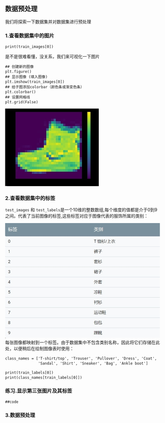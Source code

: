 ## 数据预处理
我们将探索一下数据集并对数据集进行预处理
### 1.查看数据集中的图片
```
print(train_images[0])
```
是不是很难看懂，没关系，我们来可视化一下图片
```
## 创建新的图像
plt.figure()
## 显示图像 (填入图像)
plt.imshow(train_images[0])
## 给子图添加colorbar（颜色条或渐变色条）
plt.colorbar()
## 设置网格线
plt.grid(False)
```
![](./_image/2020-01-27-21-49-25.jpg)
### 2.查看数据集中的标签
`test_images` 和 `test_labels`是一个10维的整数数组,每个维度的值都是介于0到9之间。代表了当前图像的标签,这些标签对应于图像代表的服饰所属的类别：

![](./_image/2020-01-27-21-50-19.jpg)
每张图像都映射到一个标签。由于数据集中不包含类别名称，因此将它们存储在此处，以便稍后在绘制图像表时使用：
```
class_names = ['T-shirt/top', 'Trouser', 'Pullover', 'Dress', 'Coat',
               'Sandal', 'Shirt', 'Sneaker', 'Bag', 'Ankle boot']
```
```
print(train_labels[0])
print(class_names[train_labels[0]])
```
### 练习.显示第三张图片及其标签
```
##code

```
### 3.数据预处理






